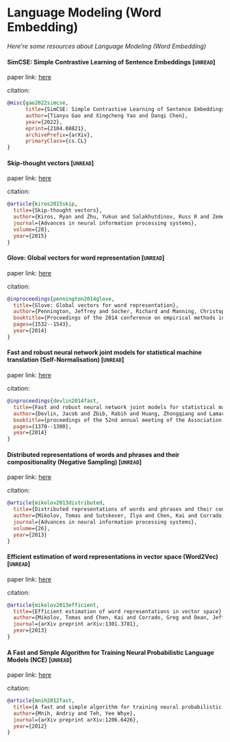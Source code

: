 # Language Modeling (Word Embedding)
*Here're some resources about Language Modeling (Word Embedding)*
    
    
#### SimCSE: Simple Contrastive Learning of Sentence Embeddings [`UNREAD`]

paper link: [here](https://arxiv.org/pdf/2104.08821.pdf)

citation:
```bibtex
@misc{gao2022simcse,
      title={SimCSE: Simple Contrastive Learning of Sentence Embeddings}, 
      author={Tianyu Gao and Xingcheng Yao and Danqi Chen},
      year={2022},
      eprint={2104.08821},
      archivePrefix={arXiv},
      primaryClass={cs.CL}
}
```


#### Skip-thought vectors [`UNREAD`]

paper link: [here](https://proceedings.neurips.cc/paper/2015/file/f442d33fa06832082290ad8544a8da27-Paper.pdf)

citation: 
```bibtex
@article{kiros2015skip,
  title={Skip-thought vectors},
  author={Kiros, Ryan and Zhu, Yukun and Salakhutdinov, Russ R and Zemel, Richard and Urtasun, Raquel and Torralba, Antonio and Fidler, Sanja},
  journal={Advances in neural information processing systems},
  volume={28},
  year={2015}
}
```

#### Glove: Global vectors for word representation [`UNREAD`]

paper link: [here](https://aclanthology.org/D14-1162.pdf)

citation: 
```bibtex
@inproceedings{pennington2014glove,
  title={Glove: Global vectors for word representation},
  author={Pennington, Jeffrey and Socher, Richard and Manning, Christopher D},
  booktitle={Proceedings of the 2014 conference on empirical methods in natural language processing (EMNLP)},
  pages={1532--1543},
  year={2014}
}
```

#### Fast and robust neural network joint models for statistical machine translation (Self-Normalisation) [`UNREAD`]

paper link: [here](https://aclanthology.org/P14-1129.pdf)

citation: 
```bibtex
@inproceedings{devlin2014fast,
  title={Fast and robust neural network joint models for statistical machine translation},
  author={Devlin, Jacob and Zbib, Rabih and Huang, Zhongqiang and Lamar, Thomas and Schwartz, Richard and Makhoul, John},
  booktitle={proceedings of the 52nd annual meeting of the Association for Computational Linguistics (Volume 1: Long Papers)},
  pages={1370--1380},
  year={2014}
}
```

#### Distributed representations of words and phrases and their compositionality (Negative Sampling) [`UNREAD`]

paper link: [here](https://proceedings.neurips.cc/paper/2013/file/9aa42b31882ec039965f3c4923ce901b-Paper.pdf)

citation: 
```bibtex
@article{mikolov2013distributed,
  title={Distributed representations of words and phrases and their compositionality},
  author={Mikolov, Tomas and Sutskever, Ilya and Chen, Kai and Corrado, Greg S and Dean, Jeff},
  journal={Advances in neural information processing systems},
  volume={26},
  year={2013}
}
```
    

#### Efficient estimation of word representations in vector space (Word2Vec) [`UNREAD`]

paper link: [here](https://arxiv.org/pdf/1301.3781.pdf%C3%AC%E2%80%94%20%C3%AC%E2%80%9E%C5%93)

citation: 
```bibtex
@article{mikolov2013efficient,
  title={Efficient estimation of word representations in vector space},
  author={Mikolov, Tomas and Chen, Kai and Corrado, Greg and Dean, Jeffrey},
  journal={arXiv preprint arXiv:1301.3781},
  year={2013}
}
```


#### A Fast and Simple Algorithm for Training Neural Probabilistic Language Models (NCE) [`UNREAD`]

paper link: [here](https://arxiv.org/pdf/1206.6426)

citation: 
```bibtex
@article{mnih2012fast,
  title={A fast and simple algorithm for training neural probabilistic language models},
  author={Mnih, Andriy and Teh, Yee Whye},
  journal={arXiv preprint arXiv:1206.6426},
  year={2012}
}
```
    